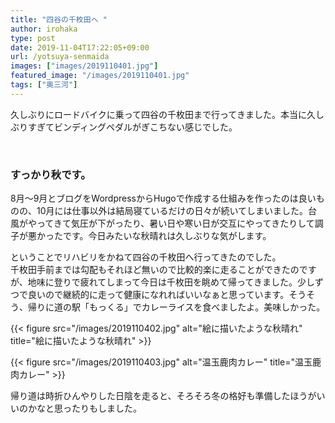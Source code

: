 ```yaml
---
title: "四谷の千枚田へ "
author: irohaka
type: post
date: 2019-11-04T17:22:05+09:00
url: /yotsuya-senmaida
images: ["images/2019110401.jpg"]
featured_image: "/images/2019110401.jpg"
tags: ["奥三河"]
---
```


久しぶりにロードバイクに乗って四谷の千枚田まで行ってきました。本当に久しぶりすぎてビンディングペダルがぎこちない感じでした。
<!--more-->

<br>

### すっかり秋です。
8月〜9月とブログをWordpressからHugoで作成する仕組みを作ったのは良いものの、10月には仕事以外は結局寝ているだけの日々が続いてしまいました。台風がやってきて気圧が下がったり、暑い日や寒い日が交互にやってきたりして調子が悪かったです。今日みたいな秋晴れは久しぶりな気がします。  

ということでリハビリをかねて四谷の千枚田へ行ってきたのでした。  
千枚田手前までは勾配もそれほど無いので比較的楽に走ることができたのですが、地味に登りで疲れてしまって今日は千枚田を眺めて帰ってきました。少しずつで良いので継続的に走って健康になれればいいなぁと思っています。そうそう、帰りに道の駅「もっくる」でカレーライスを食べましたよ。美味しかった。

{{< figure src="/images/2019110402.jpg" alt="絵に描いたような秋晴れ" title="絵に描いたような秋晴れ" >}}



{{< figure src="/images/2019110403.jpg" alt="温玉鹿肉カレー" title="温玉鹿肉カレー" >}}

帰り道は時折ひんやりした日陰を走ると、そろそろ冬の格好も準備したほうがいいのかなと思ったりもしました。


